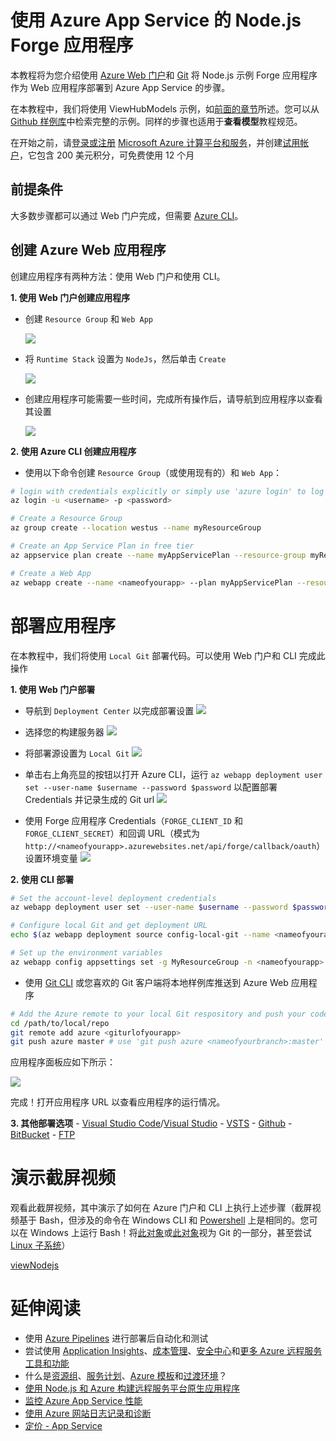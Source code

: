 # 使用 Azure App Service 的 Node.js Forge 应用程序

本教程将为您介绍使用 [Azure Web 门户](https://azure.microsoft.com/en-us/features/azure-portal/)和 [Git](https://git-scm.com/) 将 Node.js 示例 Forge 应用程序作为 Web 应用程序部署到 Azure App Service 的步骤。

在本教程中，我们将使用 ViewHubModels 示例，如[前面的章节](/zh-CN/tutorials/viewhubmodels)所述。您可以从 [Github 样例库](https://github.com/Autodesk-Forge/learn.forge.viewhubmodels/tree/nodejs)中检索完整的示例。同样的步骤也适用于**查看模型**教程规范。

在开始之前，请[登录或注册](https://signup.azure.com/) [Microsoft Azure 计算平台和服务](https://azure.microsoft.com/)，并创建[试用帐户](https://azure.microsoft.com/en-us/free/?cdn=disable)，它包含 200 美元积分，可免费使用 12 个月

## 前提条件

大多数步骤都可以通过 Web 门户完成，但需要 [Azure CLI](https://docs.microsoft.com/en-us/cli/azure/install-azure-cli?view=azure-cli-latest)。

## 创建 Azure Web 应用程序

创建应用程序有两种方法：使用 Web 门户和使用 CLI。

**1. 使用 Web 门户创建应用程序**

- 创建 ```Resource Group``` 和 ```Web App```

  ![](_media/deployment/azure/create_web_app_1.png)
- 将 ```Runtime Stack``` 设置为 ```NodeJs```，然后单击 ```Create```

  ![](_media/deployment/azure/create_web_app_node.png)
- 创建应用程序可能需要一些时间，完成所有操作后，请导航到应用程序以查看其设置

  ![](_media/deployment/azure/app_dashboard.png)

**2. 使用 Azure CLI 创建应用程序**

- 使用以下命令创建 ```Resource Group```（或使用现有的）和 ```Web App```：

```bash
# login with credentials explicitly or simply use 'azure login' to log in with a browser session or authorisation code
az login -u <username> -p <password>

# Create a Resource Group
az group create --location westus --name myResourceGroup

# Create an App Service Plan in free tier
az appservice plan create --name myAppServicePlan --resource-group myResourceGroup --sku FREE

# Create a Web App
az webapp create --name <nameofyourapp> --plan myAppServicePlan --resource-group myResourceGroup
```

# 部署应用程序

在本教程中，我们将使用 ```Local Git``` 部署代码。可以使用 Web 门户和 CLI 完成此操作

**1. 使用 Web 门户部署**

- 导航到 ```Deployment Center``` 以完成部署设置 ![](_media/deployment/azure/deployment_settings_1.png)

- 选择您的构建服务器 ![](_media/deployment/azure/deployment_settings_kudu.png)

- 将部署源设置为 ```Local Git``` ![](_media/deployment/azure/deployment_settings_localgit_1.png)

- 单击右上角亮显的按钮以打开 Azure CLI，运行 ```az webapp deployment user set --user-name $username --password $password``` 以配置部署 Credentials 并记录生成的 Git url ![](_media/deployment/azure/deployment_settings_azure.png)

- 使用 Forge 应用程序 Credentials（```FORGE_CLIENT_ID``` 和 ```FORGE_CLIENT_SECRET```）和回调 URL（模式为 ```http://<nameofyourapp>.azurewebsites.net/api/forge/callback/oauth```）设置环境变量 ![](_media/deployment/azure/portalAppSettings.png)

**2. 使用 CLI 部署**

``` bash
# Set the account-level deployment credentials
az webapp deployment user set --user-name $username --password $password

# Configure local Git and get deployment URL
echo $(az webapp deployment source config-local-git --name <nameofyourapp> --resource-group <nameofyourresourcegroup> --query url --output tsv)

# Set up the environment variables
az webapp config appsettings set -g MyResourceGroup -n <nameofyourapp> --settings FORGE_CLIENT_ID=<yourForgeAppClientID> FORGE_CLIENT_SECRET=<yourForgeAppSecret> FORGE_CLIENT_SECRET=<yourForgeAppSecret> FORGE_CALLBACK_URL=<yourCallbackURL>
```

- 使用 [Git CLI](https://git-scm.com/book/en/v2/Getting-Started-The-Command-Line) 或您喜欢的 Git 客户端将本地样例库推送到 Azure Web 应用程序

```bash
# Add the Azure remote to your local Git respository and push your code
cd /path/to/local/repo
git remote add azure <giturlofyourapp>
git push azure master # use 'git push azure <nameofyourbranch>:master' if you would like to push other local branches than master
```

应用程序面板应如下所示：

![](_media/deployment/azure/app_dashboard.png)

完成！打开应用程序 URL 以查看应用程序的运行情况。

**3. 其他部署选项** - [Visual Studio Code](https://azure.microsoft.com/en-us/blog/visual-studio-code-and-azure-app-service-a-perfect-fit/)/[Visual Studio](../node) - [VSTS](https://docs.microsoft.com/en-us/labs/devops/deployazurefunctionswithvsts/) - [Github](https://blogs.msdn.microsoft.com/benjaminperkins/2017/05/10/deploy-github-source-code-repositories-to-an-azure-app-service/) - [BitBucket](https://confluence.atlassian.com/bitbucket/deploy-to-microsoft-azure-900820699.html) - [FTP](https://docs.microsoft.com/en-us/azure/app-service/deploy-ftp)

# 演示截屏视频

观看此截屏视频，其中演示了如何在 Azure 门户和 CLI 上执行上述步骤（截屏视频基于 Bash，但涉及的命令在 Windows CLI 和 [Powershell](https://docs.microsoft.com/en-us/powershell/scripting/getting-started/getting-started-with-windows-powershell) 上是相同的。您可以在 Windows 上运行 Bash！将[此对象](http://mingw.org/wiki/msys)或[此对象](https://gitforwindows.org/)视为 Git 的一部分，甚至尝试 [Linux 子系统](https://docs.microsoft.com/en-us/windows/wsl/install-win10)）

[viewNodejs](https://www.youtube.com/embed/h_b_te0Iza0 ':include :type=iframe width=100% height=400px')

# 延伸阅读
- 使用 [Azure Pipelines](https://docs.microsoft.com/en-us/azure/devops/pipelines/languages/javascript?view=vsts) 进行部署后自动化和测试
- 尝试使用 [Application Insights](https://azure.microsoft.com/en-us/services/monitor/)、[成本管理](https://portal.azure.com/#blade/Microsoft_Azure_Billing/ModernBillingMenuBlade/Overview)、[安全中心](https://portal.azure.com/#blade/Microsoft_Azure_Security/SecurityMenuBlade/18)和[更多 Azure 远程服务工具和功能](https://azure.microsoft.com/en-us/services/)
- 什么是[资源组](https://docs.microsoft.com/en-us/azure/azure-resource-manager/resource-group-overview)、[服务计划](https://azure.microsoft.com/en-us/pricing/details/app-service/plans/)、[Azure 模板](https://azure.microsoft.com/en-us/resources/templates/)和[过渡环境](https://docs.microsoft.com/en-us/azure/app-service/deploy-staging-slots)？
- [使用 Node.js 和 Azure 构建远程服务平台原生应用程序](https://azure.microsoft.com/en-us/resources/building-cloud-native-applications-with-node-js-and-azure/en-us/)
- [监控 Azure App Service 性能](https://docs.microsoft.com/en-us/azure/application-insights/app-insights-azure-web-apps)
- [使用 Azure 网站日志记录和诊断](https://azure.microsoft.com/en-us/resources/videos/azure-web-site-logging-and-diagnostics/)
- [定价 - App Service](https://azure.microsoft.com/en-us/pricing/details/app-service/windows/)
